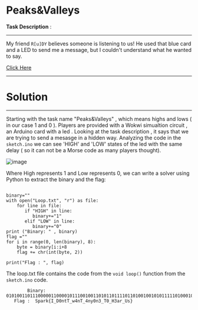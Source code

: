 # Peaks&Valleys

**Task Description** :   
____________________________________________________________________________________________________________
My friend `R[u]DY` believes someone is listening to us! He used that blue card and a LED to send me a message, but I couldn't understand what he wanted to say.

[Click Here](https://wokwi.com/projects/392659621191772161)

____________________________________________________________________________________________________________
# Solution 
____________________________________________________________________________________________________________
Starting with the task name "Peaks&Valleys" , which means highs and lows ( in our case 1 and 0 ).
Players are provided with a Wokwi simualtion circuit , an Arduino card with a led . 
Looking at the task description , it says that we are trying to send a mesasge in a hidden way. 
Analyzing the code in the ``sketch.ino`` we can see 'HIGH' and 'LOW' states of the led with the same delay ( so it can not be a Morse code as many players thought).

![image](https://github.com/Garroura/Writeups/assets/164345052/9c431643-54f0-4228-a061-b098716b9c12)

Where High represents 1 and Low represents 0, we can write a solver using Python to extract the binary and the flag:
````

binary=""
with open("Loop.txt", "r") as file:
    for line in file:
       if "HIGH" in line:
          binary+="1"
       elif "LOW" in line:
          binary+="0"
print ("Binary: " , binary)
flag =""
for i in range(0, len(binary), 8):
    byte = binary[i:i+8
    flag += chr(int(byte, 2))

print("Flag : ", flag)
````
The loop.txt file contains the code from the ``void loop()`` function from the ``sketch.ino`` code.


            Binary:  01010011011100000110000101110010011010110111101101001001010111110100010000110000011011100111010001010100010111110111011100110100011011100101010001011111001101000110111001111001001100000110111000110011010111110101010000110000010111110100100000110011011000010111001001011111010101010111001101111101
       Flag :  Spark{I_D0ntT_w4nT_4ny0n3_T0_H3ar_Us}

